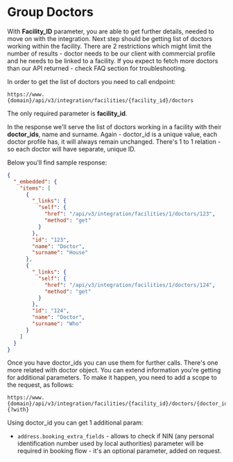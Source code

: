 # Group Doctors

With **Facility_ID** parameter, you are able to get further details, needed to move on with the integration. Next step should be getting list of doctors working within the facility. There are 2 restrictions which might limit the number of results - doctor needs to be our client with commercial profile and he needs to be linked to a facility. If you expect to fetch more doctors than our API returned - check FAQ section for troubleshooting.

In order to get the list of doctors you need to call endpoint:

```http
https://www.{domain}/api/v3/integration/facilities/{facility_id}/doctors
```

The only required parameter is **facility_id**.

In the response we'll serve the list of doctors working in a facility with their **doctor_ids**, name and surname. Again - doctor_id is a unique value, each doctor profile has, it will always remain unchanged. There's 1 to 1 relation - so each doctor will have separate, unique ID.

Below you'll find sample response:
```json
{
  "_embedded": {
    "items": [
      {
        "_links": {
          "self": {
            "href": "/api/v3/integration/facilities/1/doctors/123",
            "method": "get"
          }
        },
        "id": "123",
        "name": "Doctor",
        "surname": "House"
      },
      {
        "_links": {
          "self": {
            "href": "/api/v3/integration/facilities/1/doctors/124",
            "method": "get"
          }
        },
        "id": "124",
        "name": "Doctor",
        "surname": "Who"
      }
    ]
  }
}
```

Once you have doctor_ids  you can use them for further calls. There's one more related with doctor object. You can extend information you're getting for additional parameters. To make it happen, you need to add a scope to the request, as follows:

```http request
https://www.{domain}/api/v3/integration/facilities/{facility_id}/doctors/{doctor_id}{?with}
```

Using doctor_id you can  get 1 additional param:

+ `address.booking_extra_fields` - allows to check if NIN (any personal identification number used by local authorities) parameter will be required in booking flow - it's an optional parameter, added on request.